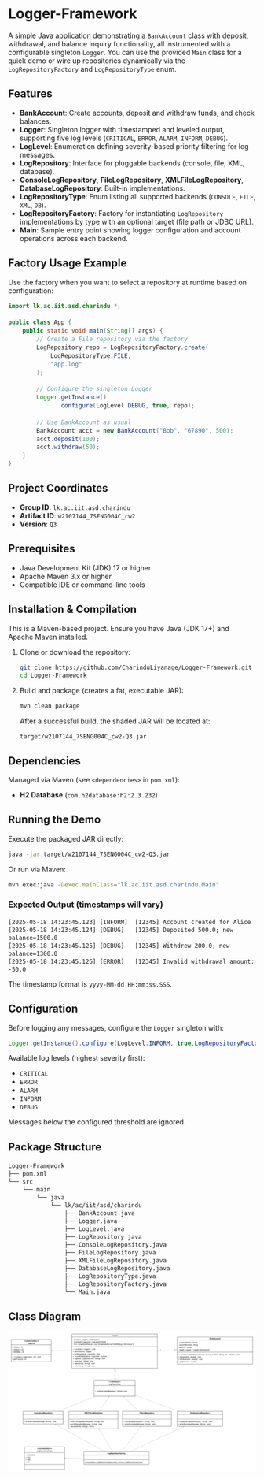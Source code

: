 # Logger-Framework

A simple Java application demonstrating a `BankAccount` class with deposit, withdrawal, and balance inquiry functionality, all instrumented with a configurable singleton `Logger`. You can use the provided `Main` class for a quick demo or wire up repositories dynamically via the `LogRepositoryFactory` and `LogRepositoryType` enum.

## Features

* **BankAccount**: Create accounts, deposit and withdraw funds, and check balances.
* **Logger**: Singleton logger with timestamped and leveled output, supporting five log levels (`CRITICAL`, `ERROR`, `ALARM`, `INFORM`, `DEBUG`).
* **LogLevel**: Enumeration defining severity-based priority filtering for log messages.
* **LogRepository**: Interface for pluggable backends (console, file, XML, database).
* **ConsoleLogRepository**, **FileLogRepository**, **XMLFileLogRepository**, **DatabaseLogRepository**: Built-in implementations.
* **LogRepositoryType**: Enum listing all supported backends (`CONSOLE`, `FILE`, `XML`, `DB`).
* **LogRepositoryFactory**: Factory for instantiating `LogRepository` implementations by type with an optional target (file path or JDBC URL).
* **Main**: Sample entry point showing logger configuration and account operations across each backend.

## Factory Usage Example

Use the factory when you want to select a repository at runtime based on configuration:

```java
import lk.ac.iit.asd.charindu.*;

public class App {
    public static void main(String[] args) {
        // Create a File repository via the factory
        LogRepository repo = LogRepositoryFactory.create(
            LogRepositoryType.FILE,
            "app.log"
        );

        // Configure the singleton Logger
        Logger.getInstance()
              .configure(LogLevel.DEBUG, true, repo);

        // Use BankAccount as usual
        BankAccount acct = new BankAccount("Bob", "67890", 500);
        acct.deposit(100);
        acct.withdraw(50);
    }
}
```

## Project Coordinates

* **Group ID**: `lk.ac.iit.asd.charindu`
* **Artifact ID**: `w2107144_7SENG004C_cw2`
* **Version**: `Q3`

## Prerequisites

* Java Development Kit (JDK) 17 or higher
* Apache Maven 3.x or higher
* Compatible IDE or command-line tools

## Installation & Compilation

This is a Maven-based project. Ensure you have Java (JDK 17+) and Apache Maven installed.

1. Clone or download the repository:

   ```bash
   git clone https://github.com/CharinduLiyanage/Logger-Framework.git
   cd Logger-Framework
   ```

2. Build and package (creates a fat, executable JAR):

   ```bash
   mvn clean package
   ```

   After a successful build, the shaded JAR will be located at:

   ```
   target/w2107144_7SENG004C_cw2-Q3.jar
   ```

## Dependencies

Managed via Maven (see `<dependencies>` in `pom.xml`):

* **H2 Database** (`com.h2database:h2:2.3.232`)

## Running the Demo

Execute the packaged JAR directly:

```bash
java -jar target/w2107144_7SENG004C_cw2-Q3.jar
```

Or run via Maven:

```bash
mvn exec:java -Dexec.mainClass="lk.ac.iit.asd.charindu.Main"
```

### Expected Output (timestamps will vary)

```
[2025-05-18 14:23:45.123] [INFORM]  [12345] Account created for Alice
[2025-05-18 14:23:45.124] [DEBUG]   [12345] Deposited 500.0; new balance=1500.0
[2025-05-18 14:23:45.125] [DEBUG]   [12345] Withdrew 200.0; new balance=1300.0
[2025-05-18 14:23:45.126] [ERROR]   [12345] Invalid withdrawal amount: -50.0
```

The timestamp format is `yyyy-MM-dd HH:mm:ss.SSS`.

## Configuration

Before logging any messages, configure the `Logger` singleton with:

```java
Logger.getInstance().configure(LogLevel.INFORM, true,LogRepositoryFactory(LogRepositoryType.CONSOLE, ""));
```

Available log levels (highest severity first):

* `CRITICAL`
* `ERROR`
* `ALARM`
* `INFORM`
* `DEBUG`

Messages below the configured threshold are ignored.

## Package Structure

```
Logger-Framework
├── pom.xml
└── src
    └── main
        └── java
            └── lk/ac/iit/asd/charindu
                ├── BankAccount.java
                ├── Logger.java
                ├── LogLevel.java
                ├── LogRepository.java
                ├── ConsoleLogRepository.java
                ├── FileLogRepository.java
                ├── XMLFileLogRepository.java
                ├── DatabaseLogRepository.java
                ├── LogRepositoryType.java
                ├── LogRepositoryFactory.java
                └── Main.java
```

## Class Diagram

![Class Diagram](images/Q3.png)
